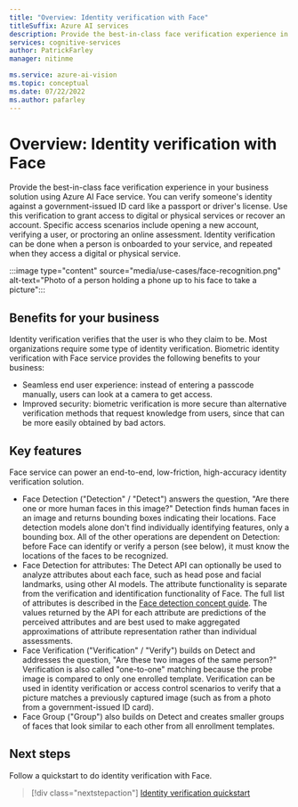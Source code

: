 ```yaml
---
title: "Overview: Identity verification with Face"
titleSuffix: Azure AI services
description: Provide the best-in-class face verification experience in your business solution using Azure AI Face service. You can verify someone's identity against a government-issued ID card like a passport or driver's license.
services: cognitive-services
author: PatrickFarley
manager: nitinme

ms.service: azure-ai-vision
ms.topic: conceptual
ms.date: 07/22/2022
ms.author: pafarley
---
```


# Overview: Identity verification with Face 

Provide the best-in-class face verification experience in your business solution using Azure AI Face service. You can verify someone's identity against a government-issued ID card like a passport or driver's license. Use this verification to grant access to digital or physical services or recover an account. Specific access scenarios include opening a new account, verifying a user, or proctoring an online assessment. Identity verification can be done when a person is onboarded to your service, and repeated when they access a digital or physical service.

:::image type="content" source="media/use-cases/face-recognition.png" alt-text="Photo of a person holding a phone up to his face to take a picture":::

## Benefits for your business 

Identity verification verifies that the user is who they claim to be. Most organizations require some type of identity verification. Biometric identity verification with Face service provides the following benefits to your business:

* Seamless end user experience: instead of entering a passcode manually, users can look at a camera to get access. 
* Improved security: biometric verification is more secure than alternative verification methods that request knowledge from users, since that can be more easily obtained by bad actors.  

## Key features 

Face service can power an end-to-end, low-friction, high-accuracy identity verification solution.

* Face Detection ("Detection" / "Detect") answers the question, "Are there one or more human faces in this image?" Detection finds human faces in an image and returns bounding boxes indicating their locations. Face detection models alone don't find individually identifying features, only a bounding box. All of the other operations are dependent on Detection: before Face can identify or verify a person (see below), it must know the locations of the faces to be recognized.
* Face Detection for attributes: The Detect API can optionally be used to analyze attributes about each face, such as head pose and facial landmarks, using other AI models. The attribute functionality is separate from the verification and identification functionality of Face. The full list of attributes is described in the [Face detection concept guide](concept-face-detection.md). The values returned by the API for each attribute are predictions of the perceived attributes and are best used to make aggregated approximations of attribute representation rather than individual assessments. 
* Face Verification ("Verification" / "Verify") builds on Detect and addresses the question, "Are these two images of the same person?" Verification is also called "one-to-one" matching because the probe image is compared to only one enrolled template. Verification can be used in identity verification or access control scenarios to verify that a picture matches a previously captured image (such as from a photo from a government-issued ID card).  
* Face Group ("Group") also builds on Detect and creates smaller groups of faces that look similar to each other from all enrollment templates.  

## Next steps

Follow a quickstart to do identity verification with Face. 

> [!div class="nextstepaction"]
> [Identity verification quickstart](./quickstarts-sdk/identity-client-library.md)
